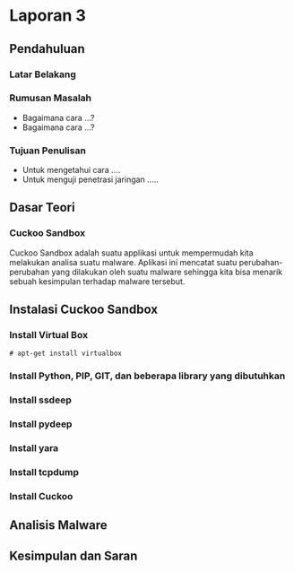 # Laporan 3

## Pendahuluan

### Latar Belakang



### Rumusan Masalah

* Bagaimana cara ...?
* Bagaimana cara ...?

### Tujuan Penulisan

* Untuk mengetahui cara ....
* Untuk menguji penetrasi jaringan .....

## Dasar Teori

### Cuckoo Sandbox

Cuckoo Sandbox adalah suatu applikasi untuk mempermudah kita melakukan analisa suatu malware. Aplikasi ini mencatat suatu perubahan-perubahan yang dilakukan oleh suatu malware sehingga kita bisa menarik sebuah kesimpulan terhadap malware tersebut.


## Instalasi Cuckoo Sandbox

### Install Virtual Box

```
# apt-get install virtualbox
```

### Install Python, PIP, GIT, dan beberapa library yang dibutuhkan

### Install ssdeep

### Install pydeep

### Install yara

### Install tcpdump

### Install Cuckoo


## Analisis Malware

## Kesimpulan dan Saran

